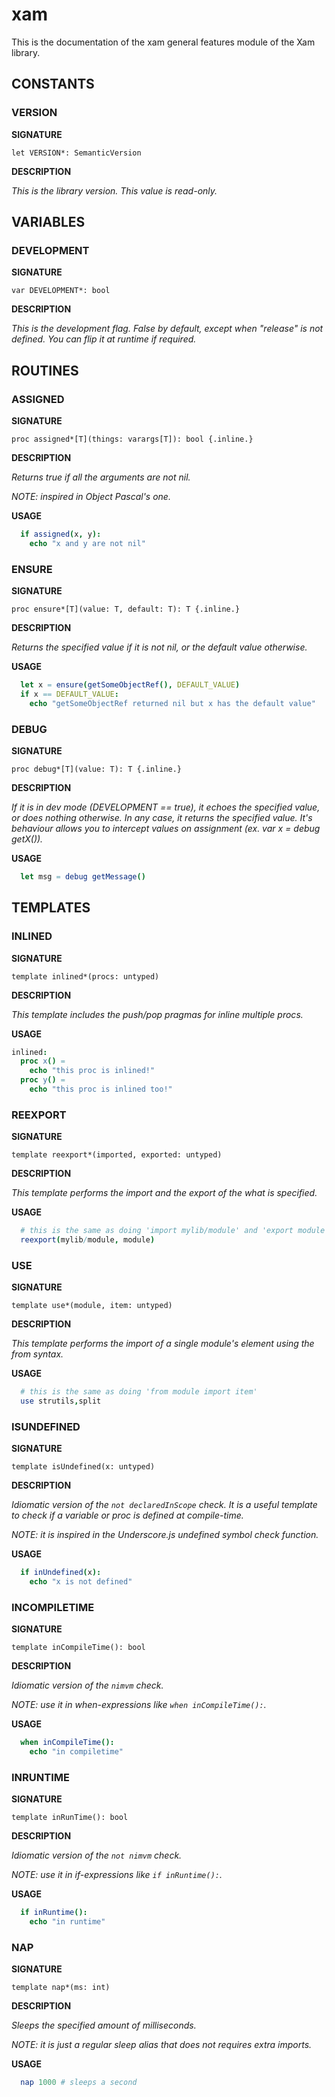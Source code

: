 # xam

This is the documentation of the xam general features module of the Xam library.

## CONSTANTS

### VERSION

**SIGNATURE**

`let VERSION*: SemanticVersion`

**DESCRIPTION**

*This is the library version. This value is read-only.*

## VARIABLES

### DEVELOPMENT

**SIGNATURE**

`var DEVELOPMENT*: bool`

**DESCRIPTION**

*This is the development flag. False by default, except when "release" is not defined. You can flip it at runtime if required.*

## ROUTINES

### ASSIGNED

**SIGNATURE**

`proc assigned*[T](things: varargs[T]): bool {.inline.}`

**DESCRIPTION**

*Returns true if all the arguments are not nil.*

*NOTE: inspired in Object Pascal's one.*

**USAGE**

```nim
  if assigned(x, y):
    echo "x and y are not nil"
```

### ENSURE

**SIGNATURE**

`proc ensure*[T](value: T, default: T): T {.inline.}`

**DESCRIPTION**

*Returns the specified value if it is not nil, or the default value otherwise.*

**USAGE**

```nim
  let x = ensure(getSomeObjectRef(), DEFAULT_VALUE)
  if x == DEFAULT_VALUE:
    echo "getSomeObjectRef returned nil but x has the default value"
```

### DEBUG

**SIGNATURE**

`proc debug*[T](value: T): T {.inline.}`

**DESCRIPTION**

*If it is in dev mode (DEVELOPMENT == true), it echoes the specified value, or does nothing otherwise.
In any case, it returns the specified value.
It's behaviour allows you to intercept values on assignment (ex. var x = debug getX()).*

**USAGE**

```nim
  let msg = debug getMessage()
```

## TEMPLATES

### INLINED

**SIGNATURE**

`template inlined*(procs: untyped)`

**DESCRIPTION**

*This template includes the push/pop pragmas for inline multiple procs.*

**USAGE**

```nim
inlined:
  proc x() =
    echo "this proc is inlined!"
  proc y() =
    echo "this proc is inlined too!"
```

### REEXPORT

**SIGNATURE**

`template reexport*(imported, exported: untyped)`

**DESCRIPTION**

*This template performs the import and the export of the what is specified.*

**USAGE**

```nim
  # this is the same as doing 'import mylib/module' and 'export module'
  reexport(mylib/module, module)
```

### USE

**SIGNATURE**

`template use*(module, item: untyped)`

**DESCRIPTION**

*This template performs the import of a single module's element using the from syntax.*

**USAGE**

```nim
  # this is the same as doing 'from module import item'
  use strutils,split
```

### ISUNDEFINED

**SIGNATURE**

`template isUndefined(x: untyped)`

**DESCRIPTION**

*Idiomatic version of the `not declaredInScope` check.
It is a useful template to check if a variable or proc is defined at compile-time.*

*NOTE: it is inspired in the Underscore.js undefined symbol check function.*

**USAGE**

```nim
  if inUndefined(x):
    echo "x is not defined"
```

### INCOMPILETIME

**SIGNATURE**

`template inCompileTime(): bool`

**DESCRIPTION**

*Idiomatic version of the `nimvm` check.*

*NOTE: use it in when-expressions like `when inCompileTime():`.*

**USAGE**

```nim
  when inCompileTime():
    echo "in compiletime"
```

### INRUNTIME

**SIGNATURE**

`template inRunTime(): bool`

**DESCRIPTION**

*Idiomatic version of the `not nimvm` check.*

*NOTE: use it in if-expressions like `if inRuntime():`.*

**USAGE**

```nim
  if inRuntime():
    echo "in runtime"
```

### NAP

**SIGNATURE**

`template nap*(ms: int)`

**DESCRIPTION**

*Sleeps the specified amount of milliseconds.*

*NOTE: it is just a regular sleep alias that does not requires extra imports.*

**USAGE**

```nim
  nap 1000 # sleeps a second
```
